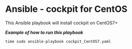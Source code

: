 Ansible - cockpit for CentOS
=========================================
This Ansible playbook will install cockpit on CentOS7+

***Example of how to run this playbook***
```
time sudo ansible-playbook cockpit_CentOS7.yaml
```
